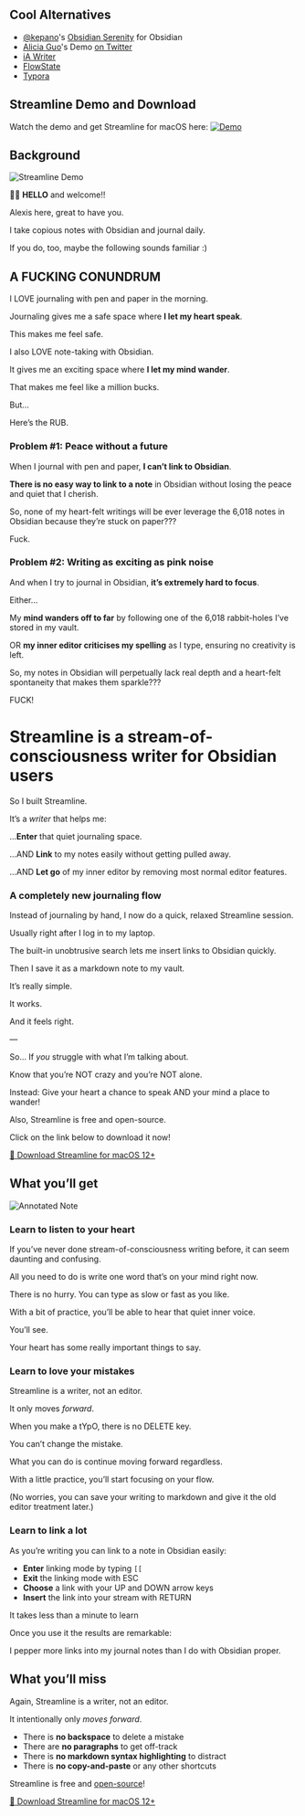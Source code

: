 ## Cool Alternatives
- [@kepano](https://github.com/kepano)'s [Obsidian Serenity](https://github.com/kepano/obsidian-serenity) for Obsidian
- [Alicia Guo](https://www.aliciaguo.com/)'s Demo [on Twitter](https://twitter.com/upcycledwords/status/1648427766151532545)
- [iA Writer](https://ia.net/writer)
- [FlowState](https://apps.apple.com/us/app/flowstate/id1060276201)
- [Typora](https://typora.io/)

## Streamline Demo and Download
Watch the demo and get Streamline for macOS here:
[![Demo](https://getstreamline.app/images/social.png)](https://getstreamline.app?wvideo=f1xos22k50)


## Background
![Streamline Demo](https://github.com/akaalias/getstreamline/raw/main/demo.png)

👋🏻 **HELLO** and welcome!!

Alexis here, great to have you. 

I take copious notes with Obsidian and journal daily.

If you do, too, maybe the following sounds familiar :)

## A FUCKING CONUNDRUM

I LOVE journaling with pen and paper in the morning.

Journaling gives me a safe space where **I let my heart speak**. 

This makes me feel safe.

I also LOVE note-taking with Obsidian. 

It gives me an exciting space where **I let my mind wander**.

That makes me feel like a million bucks.

But… 

Here’s the RUB.

### Problem #1: Peace without a future

When I journal with pen and paper, **I can’t link to Obsidian**.

**There is no easy way to link to a note** in Obsidian without losing the peace and quiet that I cherish. 

So, none of my heart-felt writings will be ever leverage the 6,018 notes in Obsidian because they’re stuck on paper???

Fuck.

### Problem #2: Writing as exciting as pink noise

And when I try to journal in Obsidian, **it’s extremely hard to focus**.

Either…

My **mind wanders off to far** by following one of the 6,018 rabbit-holes I’ve stored in my vault.

OR **my inner editor criticises my spelling** as I type, ensuring no creativity is left.

So, my notes in Obsidian will perpetually lack real depth and a heart-felt spontaneity that makes them sparkle???

FUCK!

# Streamline is a stream-of-consciousness writer for Obsidian users

So I built Streamline.

It’s a *writer* that helps me:

…**Enter** that quiet journaling space.

…AND **Link** to my notes easily without getting pulled away.

…AND **Let go** of my inner editor by removing most normal editor features.

### A completely new journaling flow
Instead of journaling by hand, I now do a quick, relaxed Streamline session.

Usually right after I log in to my laptop. 

The built-in unobtrusive search lets me insert links to Obsidian quickly. 

Then I save it as a markdown note to my vault.

It’s really simple.

It works. 

And it feels right.

—

So… If *you* struggle with what I’m talking about. 

Know that you’re NOT crazy and you’re NOT alone.

Instead: Give your heart a chance to speak AND your mind a place to wander!

Also, Streamline is free and open-source. 

Click on the link below to download it now!

[🎁 Download Streamline for macOS 12+](https://github.com/akaalias/getstreamline/releases/latest/download/Streamline.dmg)

## What you’ll get

![Annotated Note](https://github.com/akaalias/getstreamline/blob/main/images/Annotated-Note.png)

### Learn to listen to your heart
If you’ve never done stream-of-consciousness writing before, it can seem daunting and confusing. 

All you need to do is write one word that’s on your mind right now. 

There is no hurry. You can type as slow or fast as you like. 

With a bit of practice, you’ll be able to hear that quiet inner voice. 

You’ll see.

Your heart has some really important things to say.

### Learn to love your mistakes
Streamline is a writer, not an editor. 

It only moves *forward*. 

When you make a tYpO, there is no DELETE key. 

You can’t change the mistake. 

What you can do is continue moving forward regardless. 

With a little practice, you’ll start focusing on your flow.

(No worries, you can save your writing to markdown and give it the old editor treatment later.)

### Learn to link a lot

As you’re writing you can link to a note in Obsidian easily:

- **Enter** linking mode by typing `[[`
- **Exit** the linking mode with ESC
- **Choose** a link with your UP and DOWN arrow keys
- **Insert** the link into your stream with RETURN

It takes less than a minute to learn 

Once you use it the results are remarkable:

I pepper more links into my journal notes than I do with Obsidian proper.

## What you’ll miss

Again, Streamline is a writer, not an editor. 

It intentionally only *moves forward*. 

- There is **no backspace** to delete a mistake
- There are **no paragraphs** to get off-track
- There is **no markdown syntax highlighting** to distract 
- There is **no copy-and-paste** or any other shortcuts

Streamline is free and [open-source](https://github.com/akaalias/Streamline)!

[🎁 Download Streamline for macOS 12+](https://github.com/akaalias/getstreamline/releases/latest/download/Streamline.dmg)

